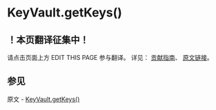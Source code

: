 # KeyVault.getKeys()

## ！本页翻译征集中！

请点击页面上方 EDIT THIS PAGE 参与翻译。
详见：
[贡献指南]( https://github.com/JinMuInfo/MongoDB-Manual-zh/blob/master/CONTRIBUTING.md )、
[原文链接](  https://docs.mongodb.com/manual/reference/method/KeyVault.getKeys/  )。

## 参见

原文 - [KeyVault.getKeys()]( https://docs.mongodb.com/manual/reference/method/KeyVault.getKeys/ )

